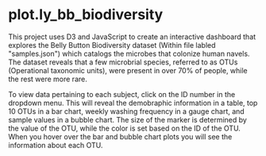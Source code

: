 # plot.ly_bb_biodiversity

This project uses D3 and JavaScript to create an interactive dashboard that explores the Belly Button Biodiversity dataset (Within file labled "samples.json") which catalogs the microbes that colonize human navels. The dataset reveals that a few microbrial species, referred to as OTUs (Operational taxonomic units), were present in over 70% of people, while the rest were more rare.

To view data pertaining to each subject, click on the ID number in the dropdown menu. This will reveal the demobraphic information in a table, top 10 OTUs in a bar chart, weekly washing frequency in a gauge chart, and sample values in a bubble chart. The size of the marker is determined by the value of the OTU, while the color is set based on the ID of the OTU. When you hover over the bar and bubble chart plots you will see the information about each OTU.